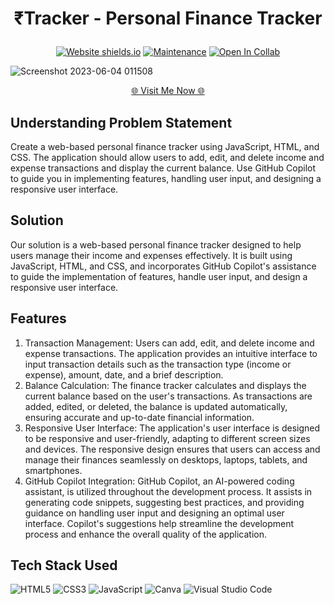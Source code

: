 
  <h1><p align="center"><b><b>₹Tracker - Personal Finance Tracker</b></b>
  </p></h1>
  
  <div align="center">
  
  <a href="">![Website shields.io](https://img.shields.io/website-up-down-green-red/http/shields.io.svg)</a>
  <a href="">![Maintenance](https://img.shields.io/badge/Maintained%3F-yes-green.svg)</a>
  <a href="">![Open In Collab](https://colab.research.google.com/assets/colab-badge.svg)</a>
</div>

![Screenshot 2023-06-04 011508](https://github.com/harsh774/Finance-Tracker/assets/80757890/8aaf5f05-8c61-4bdb-ae89-85795ef41672)



<p align="Center"><a href="https://647b97ce33068037c32c976b--sweet-custard-d4b5e9.netlify.app/" > 🌐 Visit Me Now 🌐</a></p>

## Understanding Problem Statement
Create a web-based personal finance tracker using JavaScript, HTML, and CSS. The application should allow users to add, edit, and delete income and expense transactions and display the current balance. Use GitHub Copilot to guide you in implementing features, handling user input, and designing a responsive user interface.

## Solution 
Our solution is a web-based personal finance tracker designed to help users manage their income and expenses effectively. It is built using JavaScript, HTML, and CSS, and incorporates GitHub Copilot's assistance to guide the implementation of features, handle user input, and design a responsive user interface.
## Features
1. Transaction Management: Users can add, edit, and delete income and expense transactions. The application provides an intuitive interface to input transaction details such as the transaction type (income or expense), amount, date, and a brief description.
2. Balance Calculation: The finance tracker calculates and displays the current balance based on the user's transactions. As transactions are added, edited, or deleted, the balance is updated automatically, ensuring accurate and up-to-date financial information.
3. Responsive User Interface: The application's user interface is designed to be responsive and user-friendly, adapting to different screen sizes and devices. The responsive design ensures that users can access and manage their finances seamlessly on desktops, laptops, tablets, and smartphones.
4. GitHub Copilot Integration: GitHub Copilot, an AI-powered coding assistant, is utilized throughout the development process. It assists in generating code snippets, suggesting best practices, and providing guidance on handling user input and designing an optimal user interface. Copilot's suggestions help streamline the development process and enhance the overall quality of the application.

## Tech Stack Used

![HTML5](https://img.shields.io/badge/html5-%23E34F26.svg?style=for-the-badge&logo=html5&logoColor=white)
![CSS3](https://img.shields.io/badge/css3-%231572B6.svg?style=for-the-badge&logo=css3&logoColor=white)
![JavaScript](https://img.shields.io/badge/javascript-%23323330.svg?style=for-the-badge&logo=javascript&logoColor=%23F7DF1E)
![Canva](https://img.shields.io/badge/Canva-%2300C4CC.svg?style=for-the-badge&logo=Canva&logoColor=white)
![Visual Studio Code](https://img.shields.io/badge/Visual%20Studio%20Code-0078d7.svg?style=for-the-badge&logo=visual-studio-code&logoColor=white)

